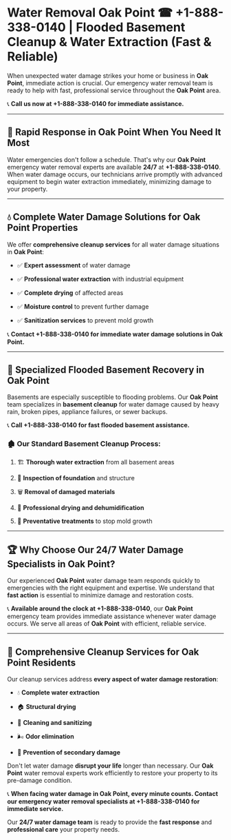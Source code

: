 # Water Removal Oak Point ☎ +1-888-338-0140 | Flooded Basement Cleanup & Water Extraction (Fast & Reliable)

When unexpected water damage strikes your home or business in **Oak Point**, immediate action is crucial. Our emergency water removal team is ready to help with fast, professional service throughout the **Oak Point** area. 

📞 **Call us now at +1-888-338-0140 for immediate assistance.**
---
## 🚀 Rapid Response in Oak Point When You Need It Most
Water emergencies don't follow a schedule. That's why our **Oak Point** emergency water removal experts are available **24/7** at **+1-888-338-0140**. When water damage occurs, our technicians arrive promptly with advanced equipment to begin water extraction immediately, minimizing damage to your property.
---
## 💧 Complete Water Damage Solutions for Oak Point Properties
We offer **comprehensive cleanup services** for all water damage situations in **Oak Point**:
- ✅ **Expert assessment** of water damage  
- ✅ **Professional water extraction** with industrial equipment  
- ✅ **Complete drying** of affected areas  
- ✅ **Moisture control** to prevent further damage  
- ✅ **Sanitization services** to prevent mold growth  
📞 **Contact +1-888-338-0140 for immediate water damage solutions in Oak Point.**
---
## 🌊 Specialized Flooded Basement Recovery in Oak Point
Basements are especially susceptible to flooding problems. Our **Oak Point** team specializes in **basement cleanup** for water damage caused by heavy rain, broken pipes, appliance failures, or sewer backups. 
📞 **Call +1-888-338-0140 for fast flooded basement assistance.**
### 🏚️ Our Standard Basement Cleanup Process:
1. 🏗️ **Thorough water extraction** from all basement areas  
2. 🔎 **Inspection of foundation** and structure  
3. 🗑️ **Removal of damaged materials**  
4. 💨 **Professional drying and dehumidification**  
5. 🚫 **Preventative treatments** to stop mold growth  
---
## 🏆 Why Choose Our 24/7 Water Damage Specialists in Oak Point?
Our experienced **Oak Point** water damage team responds quickly to emergencies with the right equipment and expertise. We understand that **fast action** is essential to minimize damage and restoration costs.
📞 **Available around the clock at +1-888-338-0140**, our **Oak Point** emergency team provides immediate assistance whenever water damage occurs. We serve all areas of **Oak Point** with efficient, reliable service.
---
## 🧹 Comprehensive Cleanup Services for Oak Point Residents
Our cleanup services address **every aspect of water damage restoration**:
- 💧 **Complete water extraction**  
- 🏠 **Structural drying**  
- 🧼 **Cleaning and sanitizing**  
- 🌬️ **Odor elimination**  
- 🚫 **Prevention of secondary damage**  
Don't let water damage **disrupt your life** longer than necessary. Our **Oak Point** water removal experts work efficiently to restore your property to its pre-damage condition.
📞 **When facing water damage in Oak Point, every minute counts. Contact our emergency water removal specialists at +1-888-338-0140 for immediate service.**
Our **24/7 water damage team** is ready to provide the **fast response** and **professional care** your property needs.
